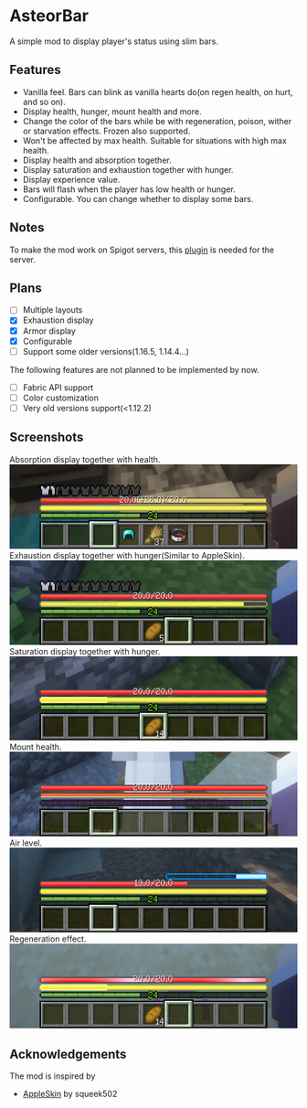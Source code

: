 # AsteorBar

A simple mod to display player's status using slim bars.

## Features

- Vanilla feel. Bars can blink as vanilla hearts do(on regen health, on hurt, and so on).
- Display health, hunger, mount health and more.
- Change the color of the bars while be with regeneration, poison, wither or starvation effects. Frozen also supported.
- Won't be affected by max health. Suitable for situations with high max health.
- Display health and absorption together.
- Display saturation and exhaustion together with hunger.
- Display experience value.
- Bars will flash when the player has low health or hunger.
- Configurable. You can change whether to display some bars.

## Notes

To make the mod work on Spigot servers, this [plugin](https://github.com/afoxxvi/AsteorBarServer) is needed for the server.

## Plans

- [ ] Multiple layouts
- [x] Exhaustion display
- [x] Armor display
- [x] Configurable
- [ ] Support some older versions(1.16.5, 1.14.4...)

The following features are not planned to be implemented by now.

- [ ] Fabric API support
- [ ] Color customization
- [ ] Very old versions support(<1.12.2)

## Screenshots

Absorption display together with health.
![Absorption](assets/abs.png)
Exhaustion display together with hunger(Similar to AppleSkin).
![Exhaustion](assets/exh.png)
Saturation display together with hunger.
![Saturation](assets/stv.png)
Mount health.
![Mount](assets/mnt.png)
Air level.
![Air](assets/air.png)
Regeneration effect.
![Regeneration](assets/rgn.png)

## Acknowledgements

The mod is inspired by

- [AppleSkin](https://github.com/squeek502/AppleSkin) by squeek502